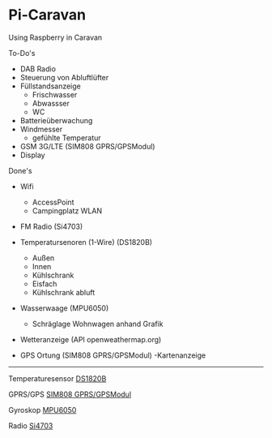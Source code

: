 # Pi-Caravan
Using Raspberry in Caravan

To-Do's
- DAB Radio
- Steuerung von Abluftlüfter
- Füllstandsanzeige
  - Frischwasser
  - Abwassser
  - WC
- Batterieüberwachung
- Windmesser
    - gefühlte Temperatur
- GSM 3G/LTE (SIM808 GPRS/GPSModul)
- Display


Done's

- Wifi
  - AccessPoint
  - Campingplatz WLAN
  
- FM Radio (Si4703)

- Temperatursenoren (1-Wire) (DS1820B)
  - Außen
  - Innen
  - Kühlschrank
  - Eisfach
  - Kühlschrank abluft
  
- Wasserwaage (MPU6050)
    - Schräglage Wohnwagen anhand Grafik
- Wetteranzeige (API openweathermap.org)
- GPS Ortung (SIM808 GPRS/GPSModul)
    -Kartenanzeige

---



Temperaturesensor [DS1820B](https://www.ebay.de/itm/DS18b20-Temperature-be-Sensor-DS1820-Stainless-Steel-Package-Waterof-DE/263752881695?ssPageName=STRK%3AMEBIDX%3AIT&_trksid=p2057872.m2749.l2649)

GPRS/GPS [SIM808 GPRS/GPSModul](https://www.amazon.de/gp/product/B0721T8CDZ/ref=oh_aui_detailpage_o05_s01?ie=UTF8&psc=1)

Gyroskop [MPU6050](https://www.amazon.de/gp/product/B01F11WXN4/ref=oh_aui_detailpage_o05_s01?ie=UTF8&psc=1)

Radio [Si4703](https://www.ebay.de/itm/Red-Si4703-RDS-FM-Radio-Tuner-Evaluation-Breakout-Board-For-Arduino-AVR-PIC-ARM/232461462689?ssPageName=STRK%3AMEBIDX%3AIT&_trksid=p2057872.m2749.l2649)
